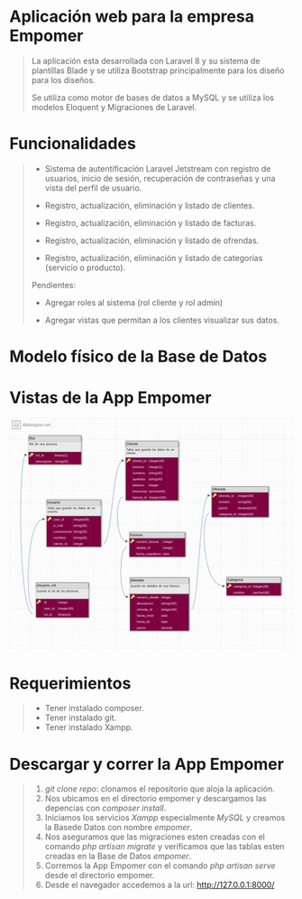 # Aplicación web para la empresa Empomer

>La aplicación esta desarrollada con Laravel 8 y su sistema de plantillas Blade y se utiliza Bootstrap principalmente para los diseño para los diseños.
>
>Se utiliza como motor de bases de datos a MySQL y se utiliza los modelos Eloquent y Migraciones de Laravel.



# Funcionalidades

> * Sistema de autentificación Laravel Jetstream con registro de usuarios, inicio de sesión, recuperación de contraseñas y una vista del perfil de usuario.
> 
> * Registro, actualización, eliminación y listado de clientes.
>
> * Registro, actualización, eliminación y 
listado de facturas.
>
> * Registro, actualización, eliminación y listado de ofrendas.
>
> * Registro, actualización, eliminación y listado de categorias (servicio o producto).
>
> Pendientes: 
>
>* Agregar roles al sistema (rol cliente y rol admin)
>
>* Agregar vistas que permitan a los clientes visualizar sus datos.

# Modelo físico de la Base de Datos

# Vistas de la App Empomer

![Modelo físico de la BD Empomer](https://raw.githubusercontent.com/dpdorado/app_empomer/main/bd/modelo_fisico.png)

# Requerimientos

>* Tener instalado composer.
>* Tener instalado git.
>* Tener instalado Xampp.

# Descargar y correr la App Empomer

>1. *git clone repo*: clonamos el repositorio que aloja la aplicación.
>2. Nos ubicamos en el directorio empomer y descargamos las depencias con *composer install*.
>3. Iniciamos los servicios *Xampp* especialmente *MySQL* y creamos la Basede Datos con nombre *empomer*.
>4. Nos aseguramos que las migraciones esten creadas con el comando *php artisan migrate* y verificamos que las tablas esten creadas en la Base de Datos *empomer*.
>5. Corremos la App Empomer con el comando *php artisan serve* desde el directorio empomer.
>6. Desde el navegador accedemos a la url: http://127.0.0.1:8000/


